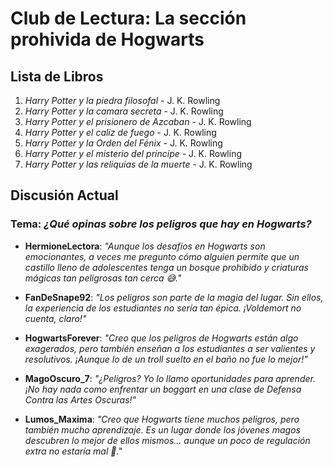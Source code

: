 # Club de Lectura: La sección prohivida de Hogwarts

## Lista de Libros
1. *Harry Potter y la piedra filosofal* - J. K. Rowling
2. *Harry Potter y la camara secreta* - J. K. Rowling
3. *Harry Potter y el prisionero de Azcaban* - J. K. Rowling
4. *Harry Potter y el caliz de fuego* - J. K. Rowling
5. *Harry Potter y la Orden del Fénix* - J. K. Rowling
6. *Harry Potter y el misterio del principe* - J. K. Rowling
7. *Harry Potter y las reliquias de la muerte* - J. K. Rowling

## Discusión Actual
### Tema: *¿Qué opinas sobre los peligros que hay en Hogwarts?*

- **HermioneLectora**: *"Aunque los desafíos en Hogwarts son emocionantes, a veces me pregunto cómo alguien permite que un castillo lleno de adolescentes tenga un bosque prohibido y criaturas mágicas tan peligrosas tan cerca 😅."*

- **FanDeSnape92**: *"Los peligros son parte de la magia del lugar. Sin ellos, la experiencia de los estudiantes no sería tan épica. ¡Voldemort no cuenta, claro!"*

- **HogwartsForever**: *"Creo que los peligros de Hogwarts están algo exagerados, pero también enseñan a los estudiantes a ser valientes y resolutivos. ¡Aunque lo de un troll suelto en el baño no fue lo mejor!"*

- **MagoOscuro_7**: *"¿Peligros? Yo lo llamo oportunidades para aprender. ¡No hay nada como enfrentar un boggart en una clase de Defensa Contra las Artes Oscuras!"*

- **Lumos_Maxima**: *"Creo que Hogwarts tiene muchos peligros, pero también mucho aprendizaje. Es un lugar donde los jóvenes magos descubren lo mejor de ellos mismos... aunque un poco de regulación extra no estaría mal 🤔."*
